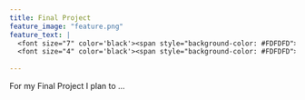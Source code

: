 ```yaml
---
title: Final Project
feature_image: "feature.png"
feature_text: |
  <font size="7" color='black'><span style="background-color: #FDFDFD"> Final Project </span></font><br>
  <font size="4" color='black'><span style="background-color: #FDFDFD"> Coming Soon </span></font>
  
---
```


For my Final Project I plan to ...

